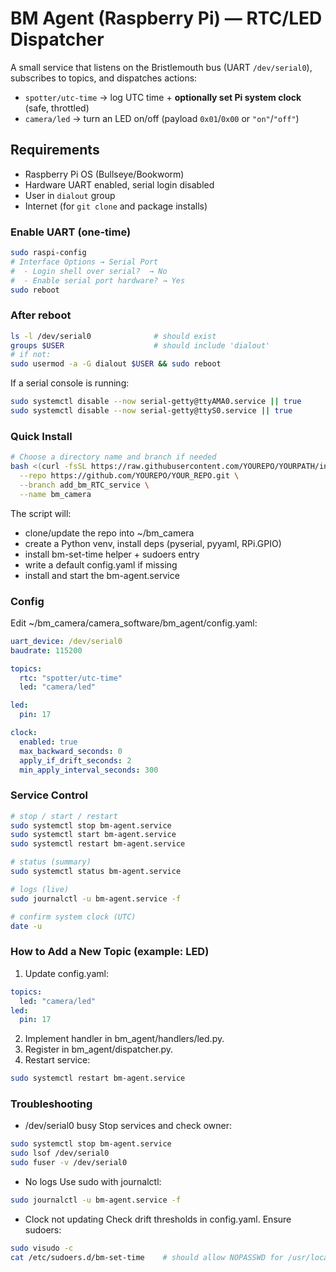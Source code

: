 # BM Agent (Raspberry Pi) — RTC/LED Dispatcher

A small service that listens on the Bristlemouth bus (UART `/dev/serial0`), subscribes to topics, and dispatches actions:

- `spotter/utc-time` → log UTC time + **optionally set Pi system clock** (safe, throttled)
- `camera/led` → turn an LED on/off (payload `0x01`/`0x00` or `"on"`/`"off"`)

## Requirements

- Raspberry Pi OS (Bullseye/Bookworm)
- Hardware UART enabled, serial login disabled
- User in `dialout` group
- Internet (for `git clone` and package installs)

### Enable UART (one-time)

```bash
sudo raspi-config
# Interface Options → Serial Port
#  - Login shell over serial?  → No
#  - Enable serial port hardware? → Yes
sudo reboot
```

### After reboot

```bash
ls -l /dev/serial0              # should exist
groups $USER                    # should include 'dialout'
# if not:
sudo usermod -a -G dialout $USER && sudo reboot
````

If a serial console is running:

```bash
sudo systemctl disable --now serial-getty@ttyAMA0.service || true
sudo systemctl disable --now serial-getty@ttyS0.service || true
```

### Quick Install
```bash
# Choose a directory name and branch if needed
bash <(curl -fsSL https://raw.githubusercontent.com/YOUREPO/YOURPATH/install_bm_agent.sh) \
  --repo https://github.com/YOUREPO/YOUR_REPO.git \
  --branch add_bm_RTC_service \
  --name bm_camera
```

The script will:

- clone/update the repo into ~/bm_camera
- create a Python venv, install deps (pyserial, pyyaml, RPi.GPIO)
- install bm-set-time helper + sudoers entry
- write a default config.yaml if missing
- install and start the bm-agent.service

### Config

Edit ~/bm_camera/camera_software/bm_agent/config.yaml:
```yaml
uart_device: /dev/serial0
baudrate: 115200

topics:
  rtc: "spotter/utc-time"
  led: "camera/led"

led:
  pin: 17

clock:
  enabled: true
  max_backward_seconds: 0
  apply_if_drift_seconds: 2
  min_apply_interval_seconds: 300
```

### Service Control
```bash
# stop / start / restart
sudo systemctl stop bm-agent.service
sudo systemctl start bm-agent.service
sudo systemctl restart bm-agent.service

# status (summary)
sudo systemctl status bm-agent.service

# logs (live)
sudo journalctl -u bm-agent.service -f

# confirm system clock (UTC)
date -u
```

### How to Add a New Topic (example: LED)

1. Update config.yaml:
```yaml
topics:
  led: "camera/led"
led:
  pin: 17
```
2. Implement handler in bm_agent/handlers/led.py.
3. Register in bm_agent/dispatcher.py.
4. Restart service:
```bash
sudo systemctl restart bm-agent.service
```
### Troubleshooting

- /dev/serial0 busy
Stop services and check owner:

```bash
sudo systemctl stop bm-agent.service
sudo lsof /dev/serial0
sudo fuser -v /dev/serial0
```


- No logs
Use sudo with journalctl:
```bash
sudo journalctl -u bm-agent.service -f
```

- Clock not updating
Check drift thresholds in config.yaml. Ensure sudoers:
```bash
sudo visudo -c
cat /etc/sudoers.d/bm-set-time    # should allow NOPASSWD for /usr/local/sbin/bm-set-time
```
